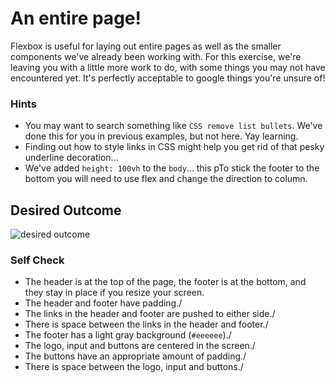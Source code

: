 # An entire page!

Flexbox is useful for laying out entire pages as well as the smaller components we've already been working with. For this exercise, we're leaving you with a little more work to do, with some things you may not have encountered yet. It's perfectly acceptable to google things you're unsure of!                   

### Hints
- You may want to search something like `CSS remove list bullets`.  We've done this for you in previous examples, but not here. Yay learning.
- Finding out how to style links in CSS might help you get rid of that pesky underline decoration...
- We've added `height: 100vh` to the `body`... this pTo stick the footer to the bottom you will need to use flex and change the direction to column.
     
## Desired Outcome
![desired outcome](./desired-outcome.png)

### Self Check

- The header is at the top of the page, the footer is at the bottom, and they stay in place if you resize your screen.
- The header and footer have padding./
- The links in the header and footer are pushed to either side./
- There is space between the links in the header and footer./
- The footer has a light gray background (`#eeeeee`)./          
- The logo, input and buttons are centered in the screen./
- The buttons have an appropriate amount of padding./
- There is space between the logo, input and buttons./
